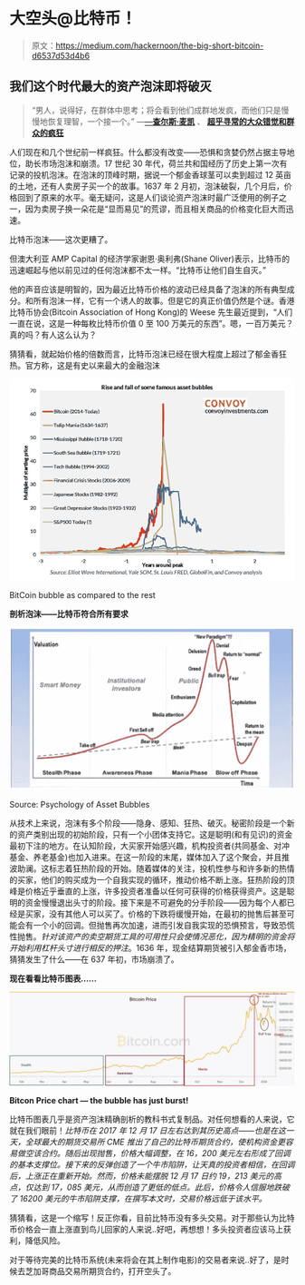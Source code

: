 # 大空头@比特币！

> 原文：<https://medium.com/hackernoon/the-big-short-bitcoin-d6537d53d4b6>

## 我们这个时代最大的资产泡沫即将破灭

> “男人，说得好，在群体中思考；将会看到他们成群地发疯，而他们只是慢慢地恢复理智，一个接一个。”
> ―[―**查尔斯·麦凯**](https://www.goodreads.com/author/show/20288.Charles_Mackay) 、 [**超乎寻常的大众错觉和群众的疯狂**](https://www.goodreads.com/work/quotes/1033191)

人们现在和几个世纪前一样疯狂。什么都没有改变——恐惧和贪婪仍然占据主导地位，助长市场泡沫和崩溃。17 世纪 30 年代，荷兰共和国经历了历史上第一次有记录的投机泡沫。在泡沫的顶峰时期，据说一个郁金香球茎可以卖到超过 12 英亩的土地，还有人卖房子买一个的故事。1637 年 2 月初，泡沫破裂，几个月后，价格回到了原来的水平。毫无疑问，这是人们谈论资产泡沫时最广泛使用的例子之一，因为卖房子换一朵花是“显而易见”的荒谬，而且相关商品的价格变化巨大而迅速。

比特币泡沫——这次更糟了。

但澳大利亚 AMP Capital 的经济学家谢恩·奥利弗(Shane Oliver)表示，比特币的迅速崛起与他以前见过的任何泡沫都不太一样。“比特币让他们自生自灭。”

他的声音应该是明智的，因为最近比特币价格的波动已经具备了泡沫的所有典型成分。和所有泡沫一样，它有一个诱人的故事。但是它的真正价值仍然是个谜。香港比特币协会(Bitcoin Association of Hong Kong)的 Weese 先生最近提到，“人们一直在说，这是一种每枚比特币价值 0 至 100 万美元的东西”。嗯，一百万美元？真的吗？有人这么认为？

猜猜看，就起始价格的倍数而言，比特币泡沫已经在很大程度上超过了郁金香狂热。官方称，这是有史以来最大的金融泡沫

![](img/a391d7251927b906a804eddb0faab795.png)

BitCoin bubble as compared to the rest

**剖析泡沫——比特币符合所有要求**

![](img/9202e78d00d4566b5ad0f829c6cc6dfa.png)

Source: Psychology of Asset Bubbles

从技术上来说，泡沫有多个阶段——隐身、感知、狂热、破灭。秘密阶段是一个新的资产类别出现的初始阶段，只有一个小团体支持它。这是聪明(和有见识)的资金最初下注的地方。在认知阶段，大买家开始感兴趣，机构投资者(共同基金、对冲基金、养老基金)也加入进来。在这一阶段的末尾，媒体加入了这个聚会，并且推波助澜。这标志着狂热阶段的开始。随着媒体的关注，投机性参与和许多新的热情的买家，他们的购买成为一个自我实现的循环，推动价格不断上涨。狂热阶段的顶峰是价格近乎垂直的上涨，许多投资者准备以任何可获得的价格获得资产。这是聪明的资金慢慢退出头寸的阶段。接下来是不可避免的分手阶段——因为每个人都已经是买家，没有其他人可以买了。价格的下跌将缓慢开始，在最初的抛售后甚至可能会有一个小的回调。但抛售再次加速，进而引发自我实现的恐惧预言，导致恐慌性抛售。*针对该资产的卖空期货工具的可用性只会使情况恶化，因为精明的资金将开始利用杠杆头寸进行相反的押注*。1636 年，现金结算期货被引入郁金香市场，猜猜发生了什么——在 637 年初，市场崩溃了。

**现在看看比特币图表……**

![](img/879c2363ee3120ccf0a3fff8aa881317.png)

**Bitcon Price chart — the bubble has just burst!**

比特币图表几乎是资产泡沫精确剖析的教科书式复制品。对任何想看的人来说，它就在我们眼前！*比特币在 2017 年 12 月 17 日左右达到其历史高点——也是在这一天，全球最大的期货交易所 CME 推出了自己的比特币期货合约，使机构资金更容易做空该合约。随后出现抛售，价格大幅调整，在 16，200 美元左右形成了回调的基本支撑位。接下来的反弹创造了一个牛市陷阱，让天真的投资者相信，在回调后，上涨正在重新开始。然而，价格未能摆脱 12 月 17 日约 19，213 美元的高点，仅达到 17，085 美元，从而创造了更低的低点。此后，价格令人信服地跌破了 16200 美元的牛市陷阱支撑，在撰写本文时，交易价格远低于该水平。*

猜猜看，这是一个缩写！反正你看，目前比特币没有多头交易。对于那些认为比特币价格会一直上涨直到鸟儿回家的人来说..好吧，再想想！多头投资者应该马上获利，降低风险。

对于等待完美的比特币系统(未来将会在其上制作电影)的交易者来说..好了，是时候去芝加哥商品交易所期货合约，打开空头了。